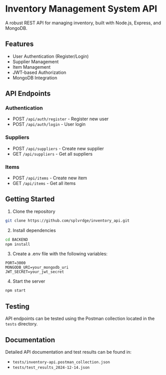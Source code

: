 # Inventory Management System API

A robust REST API for managing inventory, built with Node.js, Express, and MongoDB.

## Features

- User Authentication (Register/Login)
- Supplier Management
- Item Management
- JWT-based Authorization
- MongoDB Integration

## API Endpoints

### Authentication
- POST `/api/auth/register` - Register new user
- POST `/api/auth/login` - User login

### Suppliers
- POST `/api/suppliers` - Create new supplier
- GET `/api/suppliers` - Get all suppliers

### Items
- POST `/api/items` - Create new item
- GET `/api/items` - Get all items

## Getting Started

1. Clone the repository
```bash
git clone https://github.com/splvrdge/inventory_api.git
```

2. Install dependencies
```bash
cd BACKEND
npm install
```

3. Create a .env file with the following variables:
```
PORT=3000
MONGODB_URI=your_mongodb_uri
JWT_SECRET=your_jwt_secret
```

4. Start the server
```bash
npm start
```

## Testing

API endpoints can be tested using the Postman collection located in the `tests` directory.

## Documentation

Detailed API documentation and test results can be found in:
- `tests/inventory-api.postman_collection.json`
- `tests/test_results_2024-12-14.json`
